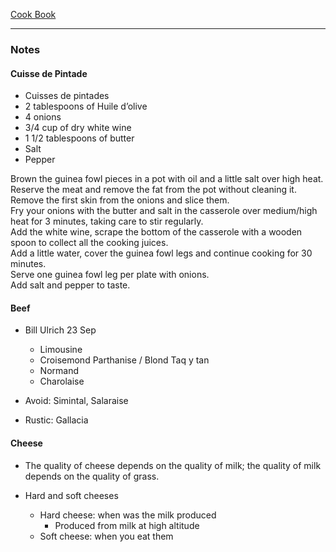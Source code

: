 [Cook Book](https://github.com/vmsmith/CookBook/blob/master/README.md)  

-----  

### Notes

#### Cuisse de Pintade   

* Cuisses de pintades  
* 2 tablespoons of Huile d’olive  
* 4 onions  
* 3/4 cup of dry white wine    
* 1 1/2 tablespoons of butter    
* Salt  
* Pepper  


Brown the guinea fowl pieces in a pot with oil and a little salt over high heat.  
Reserve the meat and remove the fat from the pot without cleaning it.  
Remove the first skin from the onions and slice them.  
Fry your onions with the butter and salt in the casserole over medium/high heat for 3 minutes, taking care to stir regularly.  
Add the white wine, scrape the bottom of the casserole with a wooden spoon to collect all the cooking juices.  
Add a little water, cover the guinea fowl legs and continue cooking for 30 minutes.  
Serve one guinea fowl leg per plate with onions.  
Add salt and pepper to taste.  


#### Beef  

* Bill Ulrich 23 Sep  
  * Limousine  
  * Croisemond Parthanise / Blond Taq y tan  
  * Normand  
  * Charolaise  
  
* Avoid: Simintal, Salaraise  

* Rustic: Gallacia   

#### Cheese  

* The quality of cheese depends on the quality of milk; the quality of milk depends on the quality of grass.

* Hard and soft cheeses

  * Hard cheese: when was the milk produced  
    * Produced from milk at high altitude  
  * Soft cheese: when you eat them  

